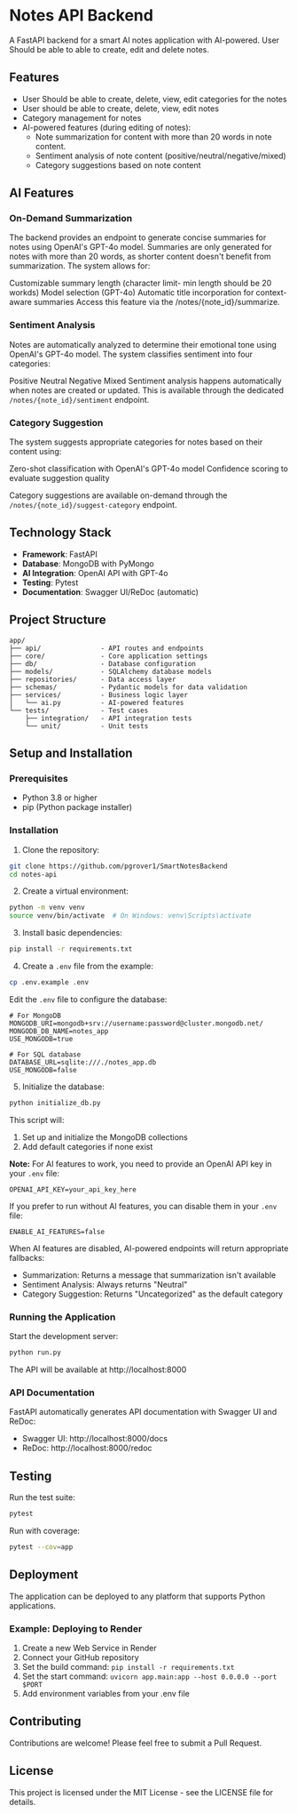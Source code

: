 # Notes API Backend 

A FastAPI backend for a smart AI notes application with AI-powered. User Should be able to able to create, edit and delete notes.

## Features

- User Should be able to create, delete, view, edit categories for the notes
- User should be able to create, delete, view, edit notes
- Category management for notes
- AI-powered features (during editing of notes):
  - Note summarization for content with more than 20 words in note content. 
  - Sentiment analysis of note content (positive/neutral/negative/mixed)
  - Category suggestions based on note content

## AI Features

### On-Demand Summarization
The backend provides an endpoint to generate concise summaries for notes using OpenAI's GPT-4o model. Summaries are only generated for notes with more than 20 words, as shorter content doesn't benefit from summarization. The system allows for:

Customizable summary length (character limit- min length should be 20 workds)
Model selection (GPT-4o)
Automatic title incorporation for context-aware summaries
Access this feature via the /notes/{note_id}/summarize.

### Sentiment Analysis
Notes are automatically analyzed to determine their emotional tone using OpenAI's GPT-4o model. The system classifies sentiment into four categories:

Positive
Neutral
Negative
Mixed
Sentiment analysis happens automatically when notes are created or updated. This is available through the dedicated `/notes/{note_id}/sentiment` endpoint.

### Category Suggestion
The system suggests appropriate categories for notes based on their content using:

Zero-shot classification with OpenAI's GPT-4o model
Confidence scoring to evaluate suggestion quality

Category suggestions are available on-demand through the `/notes/{note_id}/suggest-category` endpoint.

## Technology Stack

- **Framework**: FastAPI
- **Database**: MongoDB with PyMongo
- **AI Integration**: OpenAI API with GPT-4o
- **Testing**: Pytest
- **Documentation**: Swagger UI/ReDoc (automatic)

## Project Structure

```
app/
├── api/               - API routes and endpoints
├── core/              - Core application settings
├── db/                - Database configuration
├── models/            - SQLAlchemy database models
├── repositories/      - Data access layer
├── schemas/           - Pydantic models for data validation
├── services/          - Business logic layer
│   └── ai.py          - AI-powered features
└── tests/             - Test cases
    ├── integration/   - API integration tests
    └── unit/          - Unit tests
```

## Setup and Installation

### Prerequisites

- Python 3.8 or higher
- pip (Python package installer)

### Installation

1. Clone the repository:

```bash
git clone https://github.com/pgrover1/SmartNotesBackend
cd notes-api
```

2. Create a virtual environment:

```bash
python -m venv venv
source venv/bin/activate  # On Windows: venv\Scripts\activate
```

3. Install basic dependencies:

```bash
pip install -r requirements.txt
```

4. Create a `.env` file from the example:

```bash
cp .env.example .env
```

Edit the `.env` file to configure the database:

```
# For MongoDB
MONGODB_URI=mongodb+srv://username:password@cluster.mongodb.net/
MONGODB_DB_NAME=notes_app
USE_MONGODB=true

# For SQL database
DATABASE_URL=sqlite:///./notes_app.db
USE_MONGODB=false
```

5. Initialize the database:

```bash
python initialize_db.py
```

This script will:
1. Set up and initialize the MongoDB collections
2. Add default categories if none exist

**Note:** For AI features to work, you need to provide an OpenAI API key in your `.env` file:

```
OPENAI_API_KEY=your_api_key_here
```

If you prefer to run without AI features, you can disable them in your `.env` file:

```
ENABLE_AI_FEATURES=false
```

When AI features are disabled, AI-powered endpoints will return appropriate fallbacks:
- Summarization: Returns a message that summarization isn't available
- Sentiment Analysis: Always returns "Neutral"
- Category Suggestion: Returns "Uncategorized" as the default category

### Running the Application

Start the development server:

```bash
python run.py
```

The API will be available at http://localhost:8000

### API Documentation

FastAPI automatically generates API documentation with Swagger UI and ReDoc:

- Swagger UI: http://localhost:8000/docs
- ReDoc: http://localhost:8000/redoc

## Testing

Run the test suite:

```bash
pytest
```

Run with coverage:

```bash
pytest --cov=app
```

## Deployment

The application can be deployed to any platform that supports Python applications.

### Example: Deploying to Render

1. Create a new Web Service in Render
2. Connect your GitHub repository
3. Set the build command: `pip install -r requirements.txt`
4. Set the start command: `uvicorn app.main:app --host 0.0.0.0 --port $PORT`
5. Add environment variables from your .env file

## Contributing

Contributions are welcome! Please feel free to submit a Pull Request.

## License

This project is licensed under the MIT License - see the LICENSE file for details.
